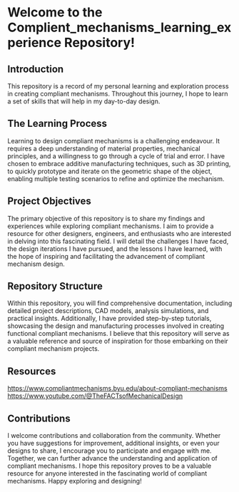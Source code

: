 # Welcome to the Complient_mechanisms_learning_experience  Repository!


## Introduction
This repository is a record of my personal learning and exploration process in creating compliant mechanisms. Throughout this journey, I hope to learn a set of skills that will help in my day-to-day design.

## The Learning Process
Learning to design compliant mechanisms is a challenging endeavour. It requires a deep understanding of material properties, mechanical principles, and a willingness to go through a cycle of trial and error. I have chosen to embrace additive manufacturing techniques, such as 3D printing, to quickly prototype and iterate on the geometric shape of the object, enabling multiple testing scenarios to refine and optimize the mechanism.

## Project Objectives
The primary objective of this repository is to share my findings and experiences while exploring compliant mechanisms. I aim to provide a resource for other designers, engineers, and enthusiasts who are interested in delving into this fascinating field. I will detail the challenges I have faced, the design iterations I have pursued, and the lessons I have learned, with the hope of inspiring and facilitating the advancement of compliant mechanism design.

## Repository Structure
Within this repository, you will find comprehensive documentation, including detailed project descriptions, CAD models, analysis simulations, and practical insights. Additionally, I have provided step-by-step tutorials, showcasing the design and manufacturing processes involved in creating functional compliant mechanisms. I believe that this repository will serve as a valuable reference and source of inspiration for those embarking on their compliant mechanism projects.

## Resources
https://www.compliantmechanisms.byu.edu/about-compliant-mechanisms
https://www.youtube.com/@TheFACTsofMechanicalDesign

## Contributions
I welcome contributions and collaboration from the community. Whether you have suggestions for improvement, additional insights, or even your designs to share, I encourage you to participate and engage with me. Together, we can further advance the understanding and application of compliant mechanisms.
I hope this repository proves to be a valuable resource for anyone interested in the fascinating world of compliant mechanisms. Happy exploring and designing!

